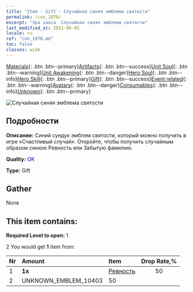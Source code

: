 ```yaml
---
title: "Item - Gift - Случайная синяя эмблема святости"
permalink: /con_1970/
excerpt: "Эра хаоса  Случайная синяя эмблема святости"
last_modified_at: 2021-05-05
locale: ru
ref: "con_1970.md"
toc: false
classes: wide
---
```

 [Materials](/ItemsRU/){: .btn .btn--primary}[Artifacts](/ItemsRU/Artifacts/){: .btn .btn--success}[Unit Soul](/ItemsRU/UnitSoul/){: .btn .btn--warning}[Unit Awakening](/ItemsRU/UnitAwakening/){: .btn .btn--danger}[Hero Soul](/ItemsRU/HeroSoul/){: .btn .btn--info}[Hero Skill](/ItemsRU/HeroSkill/){: .btn .btn--primary}[Gift](/ItemsRU/Gift/){: .btn .btn--success}[Event related](/ItemsRU/Events/){: .btn .btn--warning}[Avatars](/ItemsRU/Avatars/){: .btn .btn--danger}[Consumables](/ItemsRU/Consumables/){: .btn .btn--info}[Unknown](/ItemsRU/Unknown/){: .btn .btn--primary}

 ![Случайная синяя эмблема святости](/images/t/shenghui_4.png)

## Подробности
 **Описание:** Синий сундук эмблем святости, который можно получить в игре «Счастливый случай». Откройте, чтобы получить случайным образом синюю Ревность или Забытую фамилию.

 **Quality:** <span style="color: #0000CD">OK</span>

 **Type:** Gift

## Gather

  None

## This item contains:

 **Required Level to open:** 1

 2 You would get **1** item  from:

  | Nr | Amount |     Item    | Drop Rate,% |
  |:---|:-------|:------------|:---------:|
  | 1 |  **1x** | [Ревность](/ru/Emblem/Jealousy/) | 50 | 
  | 2 | UNKNOWN_EMBLEM_10403 | 50 | 
